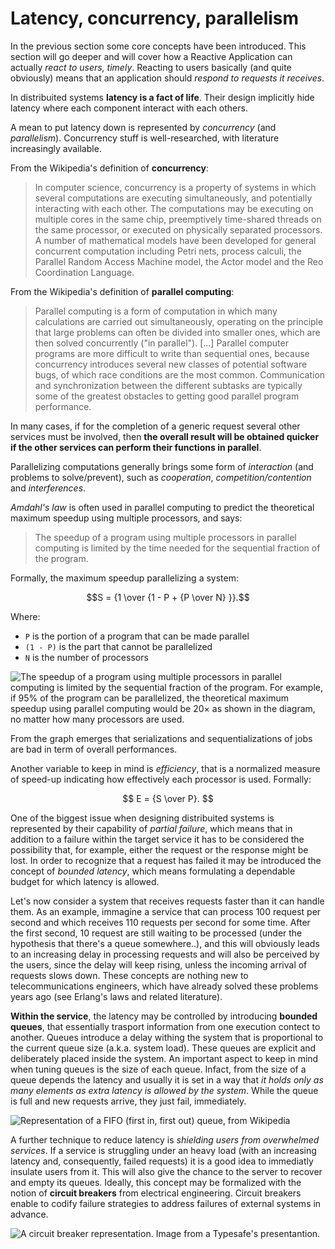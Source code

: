 # Latency, concurrency, parallelism

In the previous section some core concepts have been introduced. This section will go deeper and will cover how a Reactive Application can actually *react to users, timely*. Reacting to users basically (and quite obviously) means that an application should *respond to requests it receives*.

In distribuited systems **latency is a fact of life**. Their design implicitly hide latency where each component interact with each others.

A mean to put latency down is represented by *concurrency* (and *parallelism*).
Concurrency stuff is well-researched, with literature increasingly available.

From the Wikipedia's definition of **concurrency**:
>In computer science, concurrency is a property of systems in which several computations are executing simultaneously, and potentially interacting with each other. The computations may be executing on multiple cores in the same chip, preemptively time-shared threads on the same processor, or executed on physically separated processors. A number of mathematical models have been developed for general concurrent computation including Petri nets, process calculi, the Parallel Random Access Machine model, the Actor model and the Reo Coordination Language.

From the Wikipedia's definition of **parallel computing**:
>Parallel computing is a form of computation in which many calculations are carried out simultaneously, operating on the principle that large problems can often be divided into smaller ones, which are then solved concurrently ("in parallel").
[...] Parallel computer programs are more difficult to write than sequential ones, because concurrency introduces several new classes of potential software bugs, of which race conditions are the most common. Communication and synchronization between the different subtasks are typically some of the greatest obstacles to getting good parallel program performance.

In many cases, if for the completion of a generic request several other services must be involved, then **the overall result will be obtained quicker if the other services can perform their functions in parallel**.

Parallelizing computations generally brings some form of *interaction* (and problems to solve/prevent), such as *cooperation*, *competition/contention* and *interferences*.

*Amdahl's law* is often used in parallel computing to predict the theoretical maximum speedup using multiple processors, and says:
>The speedup of a program using multiple processors in parallel computing is limited by the time needed for the sequential fraction of the program.

Formally, the maximum speedup parallelizing a system:

$$S = {1 \over {1 - P + {P \over N} }}.$$

Where:
- `P` is the portion of a program that can be made parallel
- `(1 - P)` is the part that cannot be parallelized
- `N` is the number of processors

![The speedup of a program using multiple processors in parallel computing is limited by the sequential fraction of the program. For example, if 95% of the program can be parallelized, the theoretical maximum speedup using parallel computing would be 20× as shown in the diagram, no matter how many processors are used.](http://upload.wikimedia.org/wikipedia/commons/thumb/e/ea/AmdahlsLaw.svg/648px-AmdahlsLaw.svg.png)

From the graph emerges that serializations and sequentializations of jobs are bad in term of overall performances.

Another variable to keep in mind is *efficiency*, that is a normalized measure of speed-up indicating how effectively each processor is used. Formally:

$$ E = {S \over P}. $$

One of the biggest issue when designing distribuited systems is represented by their capability of *partial failure*, which means that in addition to a failure within the target service it has to be considered the possibility that, for example, either the request or the response might be lost. In order to recognize that a request has failed it may be introduced the concept of *bounded latency*, which means formulating a dependable budget for which latency is allowed.

Let's now consider a system that receives requests faster than it can handle them. As an example, immagine a service that can process 100 request per second and which receives 110 requests per second for some time. After the first second, 10 request are still waiting to be processed (under the hypothesis that there's a queue somewhere..), and this will obviously leads to an increasing delay in processing requests and will also be perceived by the users, since the delay will keep rising, unless the incoming arrival of requests slows down.
These concepts are nothing new to telecommunications engineers, which have already solved these problems years ago (see Erlang's laws and related literature).

**Within the service**, the latency may be controlled by introducing **bounded queues**, that essentially trasport information from one execution contect to another. Queues introduce a delay withing the system that is proportional to the current queue size (a.k.a. system load). These queues are explicit and deliberately placed inside the system. An important aspect to keep in mind when tuning queues is the size of each queue. Infact, from the size of a queue depends the latency and usually it is set in a way that *it holds only as many elements as extra latency is allowed by the system*. While the queue is full and new requests arrive, they just fail, immediately.

![Representation of a FIFO (first in, first out) queue, from Wikipedia](http://upload.wikimedia.org/wikipedia/commons/thumb/5/52/Data_Queue.svg/300px-Data_Queue.svg.png)

A further technique to reduce latency is *shielding users from overwhelmed services*. If a service is struggling under an heavy load (with an increasing latency and, consequently, failed requests) it is a good idea to immediatly insulate users from it. This will also give the chance to the server to recover and empty its queues. Ideally, this concept may be formalized with the notion of **circuit breakers** from electrical engineering. Circuit breakers enable to codify failure strategies to address failures of external systems in advance.

![A circuit breaker representation. Image from a Typesafe's presentantion.](https://dl.dropboxusercontent.com/u/5045423/circuit-breaker.png)
